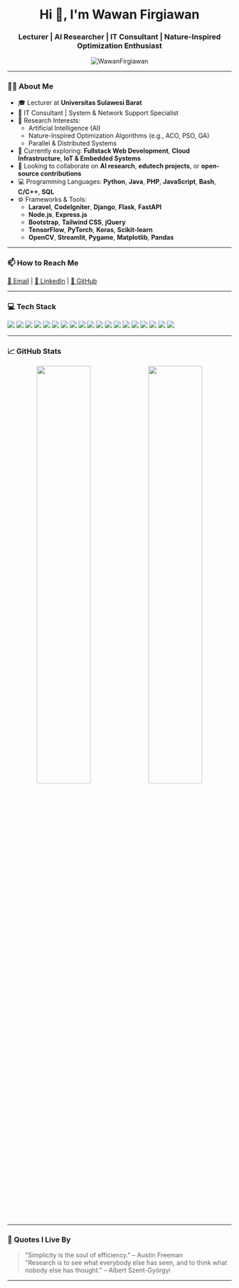 <h1 align="center">Hi 👋, I'm Wawan Firgiawan</h1>
<h3 align="center">Lecturer | AI Researcher | IT Consultant | Nature-Inspired Optimization Enthusiast</h3>

<p align="center">
  <img src="https://komarev.com/ghpvc/?username=WawanFirgiawan&label=Profile%20views&color=0e75b6&style=flat" alt="WawanFirgiawan" />
</p>

---

### 🧑‍🏫 About Me

- 🎓 Lecturer at **Universitas Sulawesi Barat**
- 💼 IT Consultant | System & Network Support Specialist
- 🔬 Research Interests:
  - Artificial Intelligence (AI)
  - Nature-Inspired Optimization Algorithms (e.g., ACO, PSO, GA)
  - Parallel & Distributed Systems
- 🌱 Currently exploring: **Fullstack Web Development**, **Cloud Infrastructure**, **IoT & Embedded Systems**
- 👯 Looking to collaborate on **AI research**, **edutech projects**, or **open-source contributions**
- 💻 Programming Languages: **Python**, **Java**, **PHP**, **JavaScript**, **Bash**, **C/C++**, **SQL**
- ⚙️ Frameworks & Tools:
  - **Laravel**, **CodeIgniter**, **Django**, **Flask**, **FastAPI**
  - **Node.js**, **Express.js**
  - **Bootstrap**, **Tailwind CSS**, **jQuery**
  - **TensorFlow**, **PyTorch**, **Keras**, **Scikit-learn**
  - **OpenCV**, **Streamlit**, **Pygame**, **Matplotlib**, **Pandas**

---

### 📫 How to Reach Me

<p>
  <a href="mailto:wawan@example.com">📧 Email</a> |
  <a href="https://www.linkedin.com/in/wawanfirgiawan/">💼 LinkedIn</a> |
  <a href="https://github.com/WawanFirgiawan">🐙 GitHub</a>
</p>

---

### 💻 Tech Stack

<p>
  <!-- Backend -->
  <img src="https://img.shields.io/badge/Laravel-F55247?style=flat&logo=laravel&logoColor=white" />
  <img src="https://img.shields.io/badge/CodeIgniter-DD4814?style=flat&logo=codeigniter&logoColor=white" />
  <img src="https://img.shields.io/badge/Django-092E20?style=flat&logo=django&logoColor=white" />
  <img src="https://img.shields.io/badge/Flask-000000?style=flat&logo=flask&logoColor=white" />
  <img src="https://img.shields.io/badge/FastAPI-009688?style=flat&logo=fastapi&logoColor=white" />

  <!-- Frontend -->
  <img src="https://img.shields.io/badge/Tailwind_CSS-38B2AC?style=flat&logo=tailwind-css&logoColor=white" />
  <img src="https://img.shields.io/badge/Bootstrap-563D7C?style=flat&logo=bootstrap&logoColor=white" />

  <!-- JS / Node -->
  <img src="https://img.shields.io/badge/Node.js-339933?style=flat&logo=nodedotjs&logoColor=white" />
  <img src="https://img.shields.io/badge/Express.js-000000?style=flat&logo=express&logoColor=white" />
  <img src="https://img.shields.io/badge/JavaScript-F7DF1E?style=flat&logo=javascript&logoColor=black" />

  <!-- Data Science / AI -->
  <img src="https://img.shields.io/badge/TensorFlow-FF6F00?style=flat&logo=tensorflow&logoColor=white" />
  <img src="https://img.shields.io/badge/Keras-D00000?style=flat&logo=keras&logoColor=white" />
  <img src="https://img.shields.io/badge/PyTorch-EE4C2C?style=flat&logo=pytorch&logoColor=white" />
  <img src="https://img.shields.io/badge/Scikit--learn-F7931E?style=flat&logo=scikit-learn&logoColor=white" />
  <img src="https://img.shields.io/badge/OpenCV-5C3EE8?style=flat&logo=opencv&logoColor=white" />
  <img src="https://img.shields.io/badge/Streamlit-FF4B4B?style=flat&logo=streamlit&logoColor=white" />

  <!-- Tools -->
  <img src="https://img.shields.io/badge/Git-F05032?style=flat&logo=git&logoColor=white" />
  <img src="https://img.shields.io/badge/Bash-121011?style=flat&logo=gnu-bash&logoColor=white" />
  <img src="https://img.shields.io/badge/MySQL-00758F?style=flat&logo=mysql&logoColor=white" />
</p>

---

### 📈 GitHub Stats

<p align="center">
  <img src="https://github-readme-stats.vercel.app/api?username=WawanFirgiawan&show_icons=true&theme=default" width="49%" />
  <img src="https://github-readme-stats.vercel.app/api/top-langs/?username=WawanFirgiawan&layout=compact" width="49%" />
</p>

---

### 🔖 Quotes I Live By

> "Simplicity is the soul of efficiency." – Austin Freeman  
> "Research is to see what everybody else has seen, and to think what nobody else has thought." – Albert Szent-Györgyi

---

<!---
WawanFirgiawan/WawanFirgiawan is a ✨ special ✨ repository because its `README.md` (this file) appears on your GitHub profile.
You can click the Preview link to take a look at your changes.
--->
